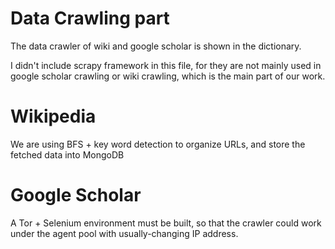 # Data Crawling part

The data crawler of wiki and google scholar is shown in the dictionary.

I didn't include scrapy framework in this file, for they are not mainly used in google scholar crawling or wiki crawling, which is the main part of our work.

# Wikipedia

We are using BFS + key word detection to organize URLs, and store the fetched data into MongoDB

# Google Scholar

A Tor + Selenium environment must be built, so that the crawler could work under the agent pool with usually-changing IP address. 

